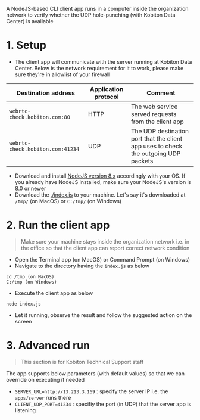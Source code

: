A NodeJS-based CLI client app runs in a computer inside the organization network to verify whether the UDP hole-punching (with Kobiton Data Center) is available

# 1. Setup

- The client app will communicate with the server running at Kobiton Data Center. Below is the network requirement for it to work, please make sure they're in allowlist of your firewall

| Destination address        | Application protocol            | Comment  |
| --- | --- | --- |
| `webrtc-check.kobiton.com:80`      | HTTP | The web service served requests from the client app 																	|
| `webrtc-check.kobiton.com:41234`   | UDP  |   The UDP destination port that the client app uses to check the outgoing UDP packets |

- Download and install [NodeJS version 8.x](https://nodejs.org/en/download/) accordingly with your OS. If you already have NodeJS installed, make sure your NodeJS's version is 8.0 or newer
- Download the [./index.js](https://raw.githubusercontent.com/kobiton/webrtc-connectivity-check-client/main/index.js) to your machine. Let's say it's downloaded at `/tmp/` (on MacOS) or `C:/tmp/` (on Windows)

# 2. Run the client app

> Make sure your machine stays inside the organization network i.e. in the office so that the client app can report correct network condition

- Open the Terminal app (on MacOS) or Command Prompt (on Windows)
- Navigate to the directory having the `index.js` as below

```
cd /tmp (on MacOS)
C:/tmp (on Windows)
```

- Execute the client app as below

```
node index.js
```

- Let it running, observe the result and follow the suggested action on the screen

# 3. Advanced run

> This section is for Kobiton Technical Support staff

The app supports below parameters (with default values) so that we can override on executing if needed

- `SERVER_URL=http://13.213.3.169` : specify the server IP i.e. the `apps/server` runs there
- `CLIENT_UDP_PORT=41234` : specifiy the port (in UDP) that the server app is listening

